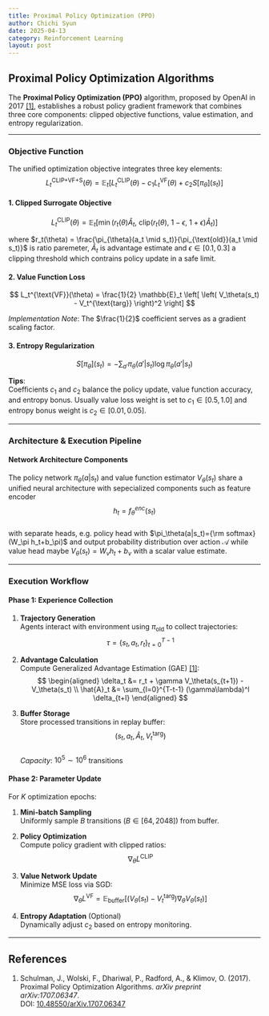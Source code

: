 ```yaml
---
title: Proximal Policy Optimization (PPO)
author: Chichi Syun
date: 2025-04-13
category: Reinforcement Learning
layout: post
---
```


## Proximal Policy Optimization Algorithms

The **Proximal Policy Optimization (PPO)** algorithm, proposed by OpenAI in 2017 [[1]](#references), establishes a robust policy gradient framework that combines three core components: clipped objective functions, value estimation, and entropy regularization.

---

### Objective Function
The unified optimization objective integrates three key elements:
$$
L_t^{\text{CLIP+VF+S}}(\theta) = \mathbb{E}_t \left[ L_t^{\text{CLIP}}(\theta) - c_1 L_t^{\text{VF}}(\theta) + c_2 S[\pi_\theta](s_t) \right]
$$

#### 1. Clipped Surrogate Objective
$$
L_t^{\text{CLIP}}(\theta) = \mathbb{E}_t \left[ \min\left( r_t(\theta) \hat{A}_t,\ \text{clip}\left( r_t(\theta),\ 1-\epsilon,\ 1+\epsilon \right) \hat{A}_t \right) \right]
$$  
  
where $r_t(\theta) = \frac{\pi_{\theta}(a_t \mid s_t)}{\pi_{\text{old}}(a_t \mid s_t)}$ is ratio paremeter, $\hat{A}_t$ is advantage estimate and $\epsilon \in [0.1, 0.3]$ a clipping threshold which contrains policy update in a safe limit.
  

#### 2. Value Function Loss
$$
L_t^{\text{VF}}(\theta) = \frac{1}{2} \mathbb{E}_t \left[ \left( V_\theta(s_t) - V_t^{\text{targ}} \right)^2 \right]
$$  
  
*Implementation Note*: The $\frac{1}{2}$ coefficient serves as a gradient scaling factor.  
  

#### 3. Entropy Regularization
$$
S[\pi_\theta](s_t) = -\sum_{a'} \pi_\theta(a'|s_t) \log \pi_\theta(a'|s_t)
$$  
  
**Tips**:  
  Coefficients $c_1$ and $c_2$ balance the policy update, value function accuracy, and entropy bonus. Usually value loss weight is set to $c_1 \in [0.5, 1.0]$ and entropy bonus weight is $c_2 \in [0.01, 0.05]$.

---

### Architecture & Execution Pipeline  
  
#### Network Architecture Components
The policy network $\pi_\theta(a|s_t)$ and value function estimator $V_\theta(s_t)$ share a unified neural architecture with sepecialized components such as feature encoder
$$h_t=f_\theta^{enc}(s_t)$$  
with separate heads, e.g. policy head with $\pi_\theta(a|s_t)={\rm softmax}(W_\pi h_t+b_\pi)$ and output probability distribution over action $\mathcal{A}$ while value head maybe $V_\theta(s_t)=W_vh_t+b_v$ with a scalar value estimate.
  
---

### Execution Workflow

#### Phase 1: Experience Collection
1. **Trajectory Generation**  
   Agents interact with environment using $\pi_{\text{old}}$ to collect trajectories:  
   $$\tau = \{s_t, a_t, r_t\}_{t=0}^{T-1}$$

2. **Advantage Calculation**  
   Compute Generalized Advantage Estimation (GAE) [[1]](#references):  
   $$
   \begin{aligned}
   \delta_t &= r_t + \gamma V_\theta(s_{t+1}) - V_\theta(s_t) \\
   \hat{A}_t &= \sum_{l=0}^{T-t-1} (\gamma\lambda)^l \delta_{t+l}
   \end{aligned}
   $$

3. **Buffer Storage**  
   Store processed transitions in replay buffer:  
   $$(s_t, a_t, \hat{A}_t, V_t^{\text{targ}})$$  
   *Capacity*: $10^5 \sim 10^6$ transitions

#### Phase 2: Parameter Update
For $K$ optimization epochs:
1. **Mini-batch Sampling**  
   Uniformly sample $B$ transitions ($B \in [64, 2048]$) from buffer.

2. **Policy Optimization**  
   Compute policy gradient with clipped ratios:  
   $$\nabla_\theta L^{\text{CLIP}}$$

3. **Value Network Update**  
   Minimize MSE loss via SGD:  
   $$
   \nabla_\theta L^{\text{VF}} = \mathbb{E}_{\text{buffer}} \left[ \left( V_\theta(s_t) - V_t^{\text{targ}} \right) \nabla_\theta V_\theta(s_t) \right]
   $$

4. **Entropy Adaptation** (Optional)  
   Dynamically adjust $c_2$ based on entropy monitoring.

---

## References
1. Schulman, J., Wolski, F., Dhariwal, P., Radford, A., & Klimov, O. (2017). Proximal Policy Optimization Algorithms. *arXiv preprint arXiv:1707.06347*.  
   DOI: [10.48550/arXiv.1707.06347](https://doi.org/10.48550/arXiv.1707.06347)